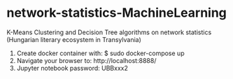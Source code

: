 # network-statistics-MachineLearning
K-Means Clustering and Decision Tree algorithms on network statistics (Hungarian literary ecosystem in Transylvania)

1.	Create docker container with: $ sudo docker-compose up
2.	Navigate your browser to: http://localhost:8888/
3.	Jupyter notebook password: UBBxxx2
